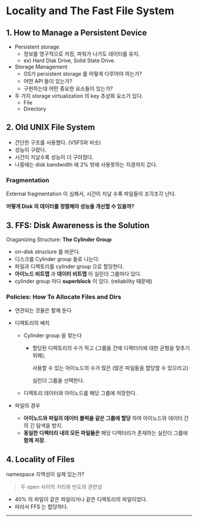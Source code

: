 # Locality and The Fast File System

## 1. How to Manage a Persistent Device

- Persistent storage
  - 정보를 영구적으로 저장, 파워가 나가도 데이터를 유지.
  - ex) Hard Disk Drive, Solid State Drive.
- Storage Management
  - OS가 persistent storage 를 어떻게 다루어야 하는가?
  - 어떤 API 들이 있는가?
  -  구현하는데 어떤 중요한 요소들이 있는가?
- 두 가지 storage virtualization 의 key 추상화 요소가 있다.
  - File
  - Directory

## 2. Old UNIX File System

- 간단한 구조를 사용했다. (VSFS와 비슷)
- 성능이 구렸다.
- 시간이 지날수록 성능이 더 구려졌다.
- 나중에는 disk bandwidth 에 2% 밖에 사용못하는 지경까지 갔다.

### Fragmentation

External fragmentation 이 심해서, 시간이 지날 수록 파일들이 조각조각 난다.

**어떻게 Disk 의 데이터를 정렬해야 성능을 개선할 수 있을까?**

## 3. FFS: Disk Awareness is the Solution

Oraganizing Structure: **The Cylinder Group**

- on-disk structure 를 바꾼다.
- 디스크를 Cylinder group 들로 나눈다.
- 파일과 디렉토리를 cylinder group 으로 할당한다.
- **아이노드 비트맵** 과 **데이터 비트맵** 이 실린더 그룹마다 있다.
- cylinder group 마다 **superblock** 이 있다. (reliability 때문에)

### Policies: How To Allocate Files and Dirs

- 연관되는 것들은 함께 둔다

- 디렉토리의 배치

  - Cylinder group 을 찾는다

    - 할당된 디렉토리의 수가 적고 (그룹들 간에 디렉터리에 대한 균형을 맞추기 위해),

      사용할 수 있는 아이노드의 수가 많은 (많은 파일들을 할당할 수 있으라고)

      실린더 그룹을 선택한다.

  - 디렉토리 데이터와 아이노드를 해당 그룹에 저장한다.

- 파일의 경우

  - **아이노드와 파일의 데이터 블럭을 같은 그룹에 할당** 하여 아이노드와 데이터 간의 긴 탐색을 방지.
  - **동일한 디렉터리 내의 모든 파일들은** 해당 디렉터리가 존재하는 실린더 그룹에 **함께 저장.**

## 4. Locality of Files

namespace 지역성이 실제 있는가?

> 두 open 사이의 거리와 빈도의 관련성

- 40% 의 파일이 같은 파일이거나 같은 디렉토리의 파일이었다.
- 따라서 FFS 는 합당하다.

---

